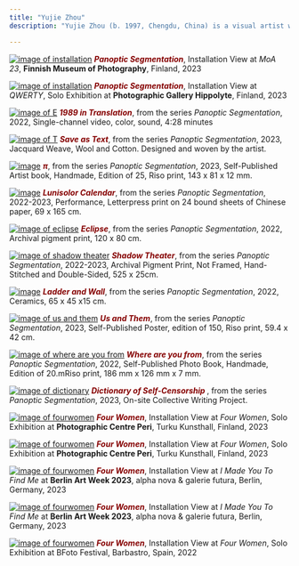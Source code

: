 ```yaml
---
title: "Yujie Zhou"
description: "Yujie Zhou (b. 1997, Chengdu, China) is a visual artist working with  photography, textiles, moving images, performance, and publishing. Zhou is based in Helsinki, Finland, where she completed her Master’s degree in Arts with a major in Photography and a minor in Textiles-Materials and Structures at Aalto University in 2023. Her work has been exhibited internationally, including at the Finnish Museum of Photography, Photographic Centre Peri, Photographic Gallery Hippolyte(Finland), BFoto Festival (Spain), FORMAT Photography Festival (UK), and alpha nova & galerie futura (Germany) as part of Berlin Art Week 2023. instagram:@yujie.jpg"

---
```


[![image of installation](/images/moa23_install.jpg)](https://yujiezhou.xyz/panoptic_segmentation/)
***<span style="color: #850000;">Panoptic Segmentation</span>***, Installation View at *MoA 23*, **Finnish Museum of Photography**, Finland, 2023

[![image of installation](/images/Hippolyte/hippolyte-23.jpg)](https://yujiezhou.xyz/panoptic_segmentation/)
***<span style="color: #850000;">Panoptic Segmentation</span>***, Installation View at *QWERTY*, Solo Exhibition at **Photographic Gallery Hippolyte**, Finland, 2023


[![image of E](/images/QWERTY/W/1989-1.png)](https://yujiezhou.xyz/panoptic_segmentation/1989-in-translation/)
***<span style="color: #850000;">1989 in Translation</span>***, from the series *Panoptic Segmentation*, 2022, Single-channel video, color, sound, 4:28 minutes


[![image of T](/images/Hippolyte/hippolyte-saveastext.jpg)](https://yujiezhou.xyz/panoptic_segmentation/save-as-text/)
***<span style="color: #850000;">Save as Text</span>***, from the series *Panoptic Segmentation*,  2023, Jacquard Weave, Wool and Cotton. Designed and woven by the artist.


[![image](/images/frontpage/flipbook.jpg)](https://yujiezhou.xyz/panoptic_segmentation/%CF%80/)
***<span style="color: #850000;">π</span>***, from the series *Panoptic Segmentation*, 2023, Self-Published Artist book, Handmade, Edition of 25, Riso print, 143 x 81 x 12 mm.


[![image](/images/frontpage/calendar-install.JPG)](https://yujiezhou.xyz/panoptic_segmentation/lunisolar-calendar/)
***<span style="color: #850000;">Lunisolor Calendar</span>***,  from the series *Panoptic Segmentation*,  2022-2023, Performance, Letterpress print on 24 bound sheets of Chinese paper, 69 x 165 cm.


[![image of eclipse](/images/frontpage/eclipse.jpg )](https://yujiezhou.xyz/panoptic_segmentation/eclipse/)
***<span style="color: #850000;">Eclipse</span>***,
from the series *Panoptic Segmentation*, 2022, Archival pigment print, 120 x 80 cm.  


[![image of shadow theater](/images/frontpage/theater-3.jpg )](https://yujiezhou.xyz/panoptic_segmentation/shadow-theater/)
***<span style="color: #850000;">Shadow Theater</span>***, from the series *Panoptic Segmentation*, 2022-2023, Archival Pigment Print, Not Framed, Hand-Stitched and Double-Sided, 525 x 25cm.


[![image](/images/frontpage/ladder-3.jpg)](https://yujiezhou.xyz/panoptic_segmentation/ladder-and-wall/)
***<span style="color: #850000;">Ladder and Wall</span>***, from the series *Panoptic Segmentation*, 2022, Ceramics, 65 x 45 x15 cm.



[![image of us and them](/images/frontpage/us-and-them-1.jpg )](https://yujiezhou.xyz/panoptic_segmentation/us-and-them/)
***<span style="color: #850000;">Us and Them</span>***, from the series *Panoptic Segmentation*, 2023, Self-Published Poster, edition of 150, Riso print, 59.4 x 42 cm. 


[![image of where are you from](/images/QWERTY/E/where-1.jpg)](https://yujiezhou.xyz/panoptic_segmentation/where-are-you-from/)
***<span style="color: #850000;">Where are you from</span>***, from the series *Panoptic Segmentation*, 2022, Self-Published Photo Book, Handmade, Edition of 20.mRiso print, 186 mm x 126 mm x 7 mm.


[![image of dictionary](/images/frontpage/hippolyte-21.jpg)](https://yujiezhou.xyz/panoptic_segmentation/dictionary-of-self-censorship/)
***<span style="color: #850000;">Dictionary of Self-Censorship </span>***, from the series *Panoptic Segmentation*, 2023, On-site Collective Writing Project.


[![image of fourwomen](/images/fourwomen_peri/peri.jpg)](https://yujiezhou.xyz/four_women/installation_view/)
***<span style="color: #850000;">Four Women</span>***, Installation View at *Four Women*, Solo Exhibition at **Photographic Centre Peri**, Turku Kunsthall, Finland, 2023


[![image of fourwomen](/images/fourwomen_peri/peri2-1.jpg)](https://yujiezhou.xyz/four_women/installation_view/)
***<span style="color: #850000;">Four Women</span>***, Installation View at *Four Women*, Solo Exhibition at **Photographic Centre Peri**, Turku Kunsthall, Finland, 2023


[![image of fourwomen](/images/fourwomen-berlin/fourwomen-3.jpg)](https://yujiezhou.xyz/four_women/installation_view/)
***<span style="color: #850000;">Four Women</span>***, Installation View at *I Made You To Find Me* at **Berlin Art Week 2023**, alpha nova & galerie futura, Berlin, Germany, 2023


[![image of fourwomen](/images/fourwomen-berlin/fourwomen-1.jpg)](https://yujiezhou.xyz/four_women/installation_view/)
***<span style="color: #850000;">Four Women</span>***, Installation View at *I Made You To Find Me* at **Berlin Art Week 2023**, alpha nova & galerie futura, Berlin, Germany, 2023

[![image of fourwomen](/images/fourwomen_bfoto/Bfoto-6.jpg)](https://yujiezhou.xyz/four_women/installation_view/)
***<span style="color: #850000;">Four Women</span>***,  Installation View at *Four Women*, Solo Exhibition at BFoto Festival, Barbastro, Spain, 2022
